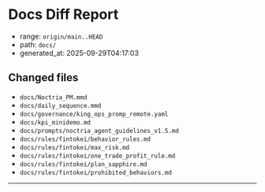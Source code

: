 # Docs Diff Report

- range: `origin/main..HEAD`
- path: `docs/`
- generated_at: 2025-09-29T04:17:03

## Changed files
- `docs/Noctria_PM.mmd`
- `docs/daily_sequence.mmd`
- `docs/governance/king_ops_promp_remote.yaml`
- `docs/kpi_minidemo.md`
- `docs/prompts/noctria_agent_guidelines_v1.5.md`
- `docs/rules/fintokei/behavior_rules.md`
- `docs/rules/fintokei/max_risk.md`
- `docs/rules/fintokei/one_trade_profit_rule.md`
- `docs/rules/fintokei/plan_sapphire.md`
- `docs/rules/fintokei/prohibited_behaviors.md`

---
